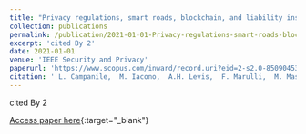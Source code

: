 ```yaml
---
title: "Privacy regulations, smart roads, blockchain, and liability insurance: Putting technologies to work"
collection: publications
permalink: /publication/2021-01-01-Privacy-regulations-smart-roads-blockchain-and-liability-insurance-Putting-technologies-to-work
excerpt: 'cited By 2'
date: 2021-01-01
venue: 'IEEE Security and Privacy'
paperurl: 'https://www.scopus.com/inward/record.uri?eid=2-s2.0-85090453122&doi=10.1109%2fMSEC.2020.3012059&partnerID=40&md5=adce51b5e8ab8d5d1e0f4610d02140b2'
citation: ' L. Campanile,  M. Iacono,  A.H. Levis,  F. Marulli,  M. Mastroianni, &quot;Privacy regulations, smart roads, blockchain, and liability insurance: Putting technologies to work.&quot; IEEE Security and Privacy, 2021.'
---
```

cited By 2

[Access paper here](https://www.scopus.com/inward/record.uri?eid=2-s2.0-85090453122&doi=10.1109%2fMSEC.2020.3012059&partnerID=40&md5=adce51b5e8ab8d5d1e0f4610d02140b2){:target="_blank"}
